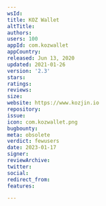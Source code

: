 ```yaml
---
wsId: 
title: KOZ Wallet
altTitle: 
authors: 
users: 100
appId: com.kozwallet
appCountry: 
released: Jun 13, 2020
updated: 2021-01-26
version: '2.3'
stars: 
ratings: 
reviews: 
size: 
website: https://www.kozjin.io
repository: 
issue: 
icon: com.kozwallet.png
bugbounty: 
meta: obsolete
verdict: fewusers
date: 2023-01-17
signer: 
reviewArchive: 
twitter: 
social: 
redirect_from: 
features: 

---
```


